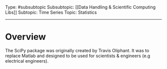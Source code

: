 Type: #subsubtopic 
Subsubtopic: [[Data Handling & Scientific Computing Libs]]
Subtopic: Time Series
Topic: Statistics

----
# Overview

The SciPy package was originally created by Travis Oliphant. It was to replace Matlab and designed to be used for scientists & engineers (e.g electrical engineers).

